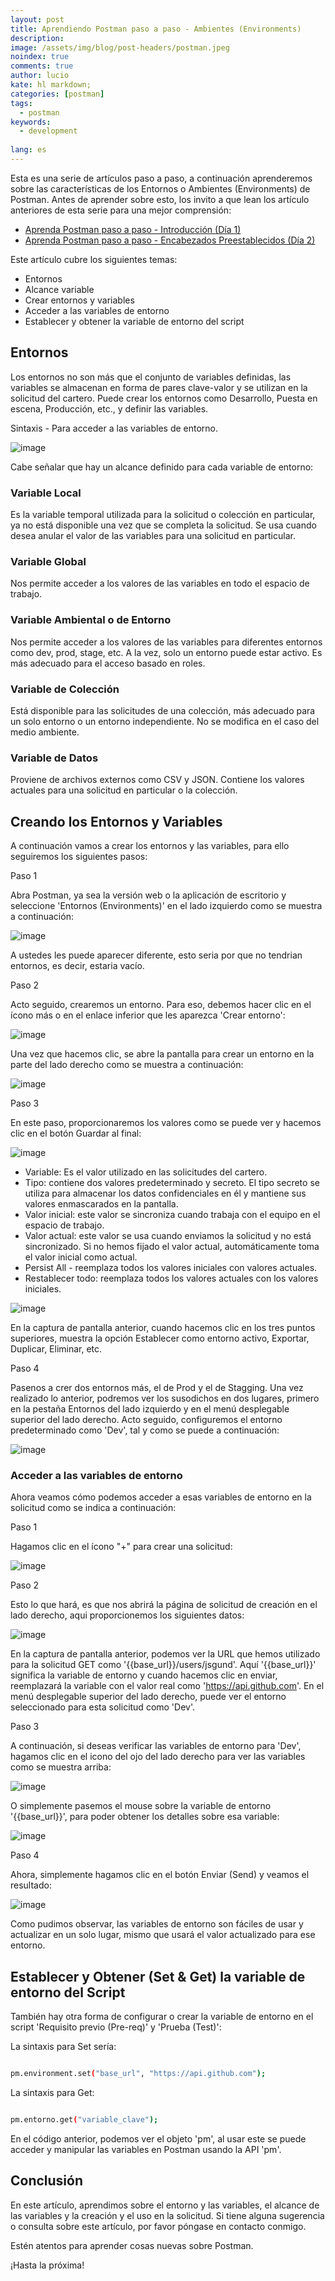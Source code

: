 ```yaml
---
layout: post
title: Aprendiendo Postman paso a paso - Ambientes (Environments)
description:
image: /assets/img/blog/post-headers/postman.jpeg
noindex: true
comments: true
author: lucio
kate: hl markdown;
categories: [postman]
tags:
  - postman
keywords:
  - development
  
lang: es
---
```


Esta es una serie de artículos paso a paso, a continuación aprenderemos sobre las características de los Entornos o Ambientes (Environments) de Postman. Antes de aprender sobre esto, los invito a que lean los artículo anteriores de esta serie para una mejor comprensión:

- [Aprenda Postman paso a paso - Introducción (Día 1)](https://vicenteguzman.com/maui_net/net/2022-04-25-introduccion-a-postman/)
- [Aprenda Postman paso a paso - Encabezados Preestablecidos (Día 2)](https://vicenteguzman.com/postman/2022-04-27-aprendiendo-postman-paso-a-paso-encabezados-preestablecidos/)

Este artículo cubre los siguientes temas:

- Entornos
- Alcance variable
- Crear entornos y variables
- Acceder a las variables de entorno
- Establecer y obtener la variable de entorno del script

## Entornos
Los entornos no son más que el conjunto de variables definidas, las variables se almacenan en forma de pares clave-valor y se utilizan en la solicitud del cartero. Puede crear los entornos como Desarrollo, Puesta en escena, Producción, etc., y definir las variables.

Sintaxis - Para acceder a las variables de entorno.

![image](/assets/img/blog/tutorials/postman-environments/Imagen0.png)

Cabe señalar que hay un alcance definido para cada variable de entorno:

### Variable Local
Es la variable temporal utilizada para la solicitud o colección en particular, ya no está disponible una vez que se completa la solicitud. Se usa cuando desea anular el valor de las variables para una solicitud en particular.

### Variable Global
Nos permite acceder a los valores de las variables en todo el espacio de trabajo.

### Variable Ambiental o de Entorno
Nos permite acceder a los valores de las variables para diferentes entornos como dev, prod, stage, etc. A la vez, solo un entorno puede estar activo. Es más adecuado para el acceso basado en roles.

### Variable de Colección
Está disponible para las solicitudes de una colección, más adecuado para un solo entorno o un entorno independiente. No se modifica en el caso del medio ambiente.

### Variable de Datos
Proviene de archivos externos como CSV y JSON. Contiene los valores actuales para una solicitud en particular o la colección.

## Creando los Entornos y Variables

A continuación vamos a crear los entornos y las variables, para ello seguiremos los siguientes pasos:

Paso 1

Abra Postman, ya sea la versión web o la aplicación de escritorio y seleccione 'Entornos (Environments)' en el lado izquierdo como se muestra a continuación:

![image](/assets/img/blog/tutorials/postman-environments/Imagen1.png)

A ustedes les puede aparecer diferente, esto seria por que no tendrian entornos, es decir, estaria vacío.

Paso 2

Acto seguido, crearemos un entorno. Para eso, debemos hacer clic en el ícono más o en el enlace inferior que les aparezca 'Crear entorno':

![image](/assets/img/blog/tutorials/postman-environments/Imagen2.png)

Una vez que hacemos clic, se abre la pantalla para crear un entorno en la parte del lado derecho como se muestra a continuación:

![image](/assets/img/blog/tutorials/postman-environments/Imagen3.png)

Paso 3

En este paso, proporcionaremos los valores como se puede ver y hacemos clic en el botón Guardar al final:

![image](/assets/img/blog/tutorials/postman-environments/Imagen4.png)

- Variable: Es el valor utilizado en las solicitudes del cartero.
- Tipo: contiene dos valores predeterminado y secreto. 
El tipo secreto se utiliza para almacenar los datos confidenciales en él y mantiene sus valores enmascarados en la pantalla.
- Valor inicial: este valor se sincroniza cuando trabaja con el equipo en el espacio de trabajo.
- Valor actual: este valor se usa cuando enviamos la solicitud y no está sincronizado. 
Si no hemos fijado el valor actual, automáticamente toma el valor inicial como actual.
- Persist All - reemplaza todos los valores iniciales con valores actuales.
- Restablecer todo: reemplaza todos los valores actuales con los valores iniciales.

![image](/assets/img/blog/tutorials/postman-environments/Imagen5.png)

En la captura de pantalla anterior, cuando hacemos clic en los tres puntos superiores, muestra la opción Establecer como entorno activo, Exportar, Duplicar, Eliminar, etc.

Paso 4

Pasenos a crer dos entornos más, el de Prod y el de Stagging. Una vez realizado lo anterior, podremos ver los susodichos en dos lugares, primero en la pestaña Entornos del lado izquierdo y en el menú desplegable superior del lado derecho. Acto seguido, configuremos el entorno predeterminado como 'Dev', tal y como se puede a continuación:

![image](/assets/img/blog/tutorials/postman-environments/Imagen6.png)

### Acceder a las variables de entorno

Ahora veamos cómo podemos acceder a esas variables de entorno en la solicitud como se indica a continuación:

Paso 1

Hagamos clic en el ícono "+" para crear una solicitud:

![image](/assets/img/blog/tutorials/postman-environments/Imagen7.png)

Paso 2

Esto lo que hará, es que nos abrirá la página de solicitud de creación en el lado derecho, aqui proporcionemos los siguientes datos:

![image](/assets/img/blog/tutorials/postman-environments/Imagen8.png)

En la captura de pantalla anterior, podemos ver la URL que hemos utilizado para la solicitud GET como '{{base_url}}/users/jsgund'. Aquí '{{base_url}}' significa la variable de entorno y cuando hacemos clic en enviar, reemplazará la variable con el valor real como 'https://api.github.com'. En el menú desplegable superior del lado derecho, puede ver el entorno seleccionado para esta solicitud como 'Dev'.

Paso 3

A continuación, si deseas verificar las variables de entorno para 'Dev', hagamos clic en el icono del ojo del lado derecho para ver las variables como se muestra arriba:

![image](/assets/img/blog/tutorials/postman-environments/Imagen9.png)

O simplemente pasemos el mouse sobre la variable de entorno '{{base_url}}', para poder obtener los detalles sobre esa variable:


![image](/assets/img/blog/tutorials/postman-environments/Imagen10.png)

Paso 4

Ahora, simplemente hagamos clic en el botón Enviar (Send) y veamos el resultado:

![image](/assets/img/blog/tutorials/postman-environments/Imagen11.png)

Como pudimos observar, las variables de entorno son fáciles de usar y actualizar en un solo lugar, mismo que usará el valor actualizado para ese entorno.

## Establecer y Obtener (Set & Get) la variable de entorno del Script

También hay otra forma de configurar o crear la variable de entorno en el script 'Requisito previo (Pre-req)' y 'Prueba (Test)':

La sintaxis para Set sería:

~~~bash

pm.environment.set("base_url", "https://api.github.com");

~~~

La sintaxis para Get:

~~~bash

pm.entorno.get("variable_clave");

~~~

En el código anterior, podemos ver el objeto 'pm', al usar este se puede acceder y manipular las variables en Postman usando la API 'pm'.

## Conclusión

En este artículo, aprendimos sobre el entorno y las variables, el alcance de las variables y la creación y el uso en la solicitud. Si tiene alguna sugerencia o consulta sobre este artículo, por favor póngase en contacto conmigo.

Estén atentos para aprender cosas nuevas sobre Postman.

¡Hasta la próxima!